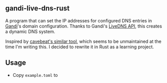 ## gandi-live-dns-rust

A program that can set the IP addresses for configured DNS entries in [Gandi](https://gandi.net)'s domain configuration.
Thanks to Gandi's [LiveDNS API](https://api.gandi.net/docs/livedns/), this creates a dynamic DNS system.

Inspired by [cavebeat's similar tool](https://github.com/cavebeat/gandi-live-dns),
which seems to be unmaintained at the time I'm writing this. I decided to rewrite it in Rust as a learning project.

## Usage

- Copy `example.toml` to 